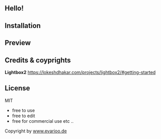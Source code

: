 ## Hello!

## Installation

## Preview

## Credits & coyprights

**Lightbox2**
https://lokeshdhakar.com/projects/lightbox2/#getting-started

## License

MIT

- free to use
- free to edit
- free for commercial use
  etc ..

Copyright by www.evarioo.de
